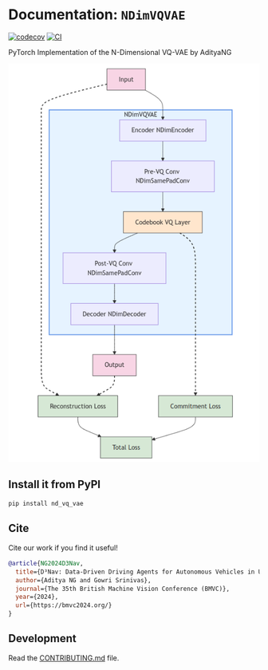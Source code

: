 # Documentation: `NDimVQVAE`

[![codecov](https://codecov.io/gh/AdityaNG/nD_VQ_VAE/branch/main/graph/badge.svg?token=nD_VQ_VAE_token_here)](https://codecov.io/gh/AdityaNG/nD_VQ_VAE)
[![CI](https://github.com/AdityaNG/nD_VQ_VAE/actions/workflows/main.yml/badge.svg)](https://github.com/AdityaNG/nD_VQ_VAE/actions/workflows/main.yml)

PyTorch Implementation of the N-Dimensional VQ-VAE by AdityaNG

<img src="media/nd_vq_vae_arch.png" alt="Architecture" style="max-height: 50%;">


## Install it from PyPI

```bash
pip install nd_vq_vae
```

## Cite

Cite our work if you find it useful!

```bibtex
@article{NG2024D3Nav,
  title={D³Nav: Data-Driven Driving Agents for Autonomous Vehicles in Unstructured Traffic},
  author={Aditya NG and Gowri Srinivas},
  journal={The 35th British Machine Vision Conference (BMVC)},
  year={2024},
  url={https://bmvc2024.org/}
}
``` 

## Development

Read the [CONTRIBUTING.md](CONTRIBUTING.md) file.
